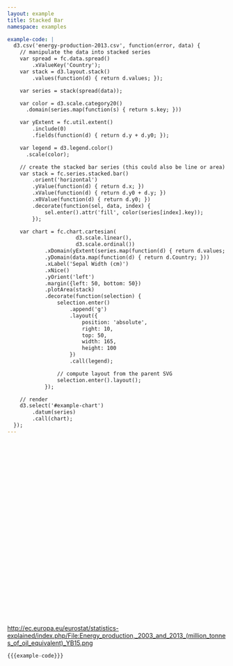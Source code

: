 ```yaml
---
layout: example
title: Stacked Bar
namespace: examples

example-code: |
  d3.csv('energy-production-2013.csv', function(error, data) {
    // manipulate the data into stacked series
    var spread = fc.data.spread()
        .xValueKey('Country');
    var stack = d3.layout.stack()
        .values(function(d) { return d.values; });

    var series = stack(spread(data));

    var color = d3.scale.category20()
      .domain(series.map(function(s) { return s.key; }))

    var yExtent = fc.util.extent()
        .include(0)
        .fields(function(d) { return d.y + d.y0; });

    var legend = d3.legend.color()
      .scale(color);

    // create the stacked bar series (this could also be line or area)
    var stack = fc.series.stacked.bar()
        .orient('horizontal')
        .yValue(function(d) { return d.x; })
        .xValue(function(d) { return d.y0 + d.y; })
        .x0Value(function(d) { return d.y0; })
        .decorate(function(sel, data, index) {
            sel.enter().attr('fill', color(series[index].key));
        });

    var chart = fc.chart.cartesian(
                      d3.scale.linear(),
                      d3.scale.ordinal())
            .xDomain(yExtent(series.map(function(d) { return d.values; })))
            .yDomain(data.map(function(d) { return d.Country; }))
            .xLabel('Sepal Width (cm)')
            .xNice()
            .yOrient('left')
            .margin({left: 50, bottom: 50})
            .plotArea(stack)
            .decorate(function(selection) {
                selection.enter()
                    .append('g')
                    .layout({
                        position: 'absolute',
                        right: 10,
                        top: 50,
                        width: 165,
                        height: 100
                    })
                    .call(legend);

                // compute layout from the parent SVG
                selection.enter().layout();
            });

    // render
    d3.select('#example-chart')
        .datum(series)
        .call(chart);
  });
---
```


<style>
#example-chart {
    margin-bottom: 20px;
    width: 100%;
    height: 400px;
}
.bar path {
  stroke-width: 0;
}
</style>

<div id='example-chart'></div>

<script>
{{{example-code}}}
</script>

http://ec.europa.eu/eurostat/statistics-explained/index.php/File:Energy_production,_2003_and_2013_(million_tonnes_of_oil_equivalent)_YB15.png

```js
{{{example-code}}}
```
